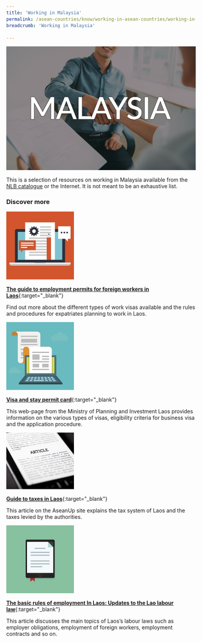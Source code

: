 ```yaml
---
title: 'Working in Malaysia'
permalink: /asean-countries/know/working-in-asean-countries/working-in-malaysia/
breadcrumb: 'Working in Malaysia'

---
```



<img src="\images\eoa\Asean Working\ASEAN-Malaysia-Working.jpg" alt="Working in Malaysia banner" style="width:800px;" />

This is a selection of resources on working in Malaysia available from the [NLB catalogue](http://catalogue.nlb.gov.sg/) or the Internet.  It is not meant to be an exhaustive list.

### **Discover more**

<img src="/images/resources/Article 4.jpg" style="width:180px;" />

[**The guide to employment permits for foreign workers in Laos**](https://www.aseanbriefing.com/news/2017/09/22/guide-employment-permits-foreign-workers-laos.html){:target="_blank"}

Find out more about the different types of work visas available and the rules and procedures for expatriates planning to work in Laos.

<img src="/images/resources/Article 1.jpg" style="width:180px;" />

[**Visa and stay permit card**](http://www.investlaos.gov.la/index.php/visa-stay-permit-card){:target="_blank"}

This web-page from the Ministry of Planning and Investment Laos provides information on the various types of visas, eligibility criteria for business visa and the application procedure.

<img src="/images/resources/Article 3.jpg" style="width:180px;" />

[**Guide to taxes in Laos**](https://aseanup.com/guide-taxes-laos/){:target="_blank"}

This article on the AseanUp site explains the tax system of Laos and the taxes levied by the authorities.

<img src="/images/resources/Article 2.jpg" style="width:180px;" />

[**The basic rules of employment In Laos: Updates to the Lao labour law**](http://jclao.com/the-basic-rules-of-employment-in-laos/){:target="_blank"}

This article discusses the main topics of Laos’s labour laws such as employer obligations, employment of foreign workers, employment contracts and so on.